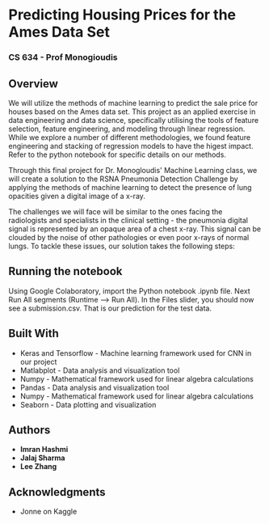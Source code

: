 # Predicting Housing Prices for the Ames Data Set
### CS 634 - Prof Monogioudis

## Overview
We will utilize the methods of machine learning to predict the sale price for houses based on the Ames data set. This project as an applied exercise in data engineering and data science, specifically utilising the tools of feature selection, feature engineering, and modeling through linear regression. While we explore a number of different methodologies, we found feature engineering and stacking of regression models to have the higest impact. Refer to the python notebook for specific details on our methods. 

Through this final project for Dr. Monogloudis' Machine Learning class, we will create a solution to the RSNA Pneumonia Detection Challenge by applying the methods of machine learning to detect the presence of lung opacities given a digital image of a x-ray. 

The challenges we will face will be similar to the ones facing the radiologists and specialists in the clinical setting - the pneumonia digital signal is represented by an opaque area of a chest x-ray. This signal can be clouded by the noise of other pathologies or even poor x-rays of normal lungs. To tackle these issues, our solution takes the following steps:
## Running the notebook

Using Google Colaboratory, import the Python notebook .ipynb file. Next Run All segments (Runtime --> Run All). In the Files slider, you should now see a submission.csv. That is our prediction for the test data. 

## Built With

* Keras and Tensorflow - Machine learning framework used for CNN in our project
* Matlabplot - Data analysis and visualization tool
* Numpy - Mathematical framework used for linear algebra calculations
* Pandas - Data analysis and visualization tool
* Numpy - Mathematical framework used for linear algebra calculations
* Seaborn - Data plotting and visualization


## Authors

* **Imran Hashmi**
* **Jalaj Sharma**
* **Lee Zhang**

## Acknowledgments

* Jonne on Kaggle
